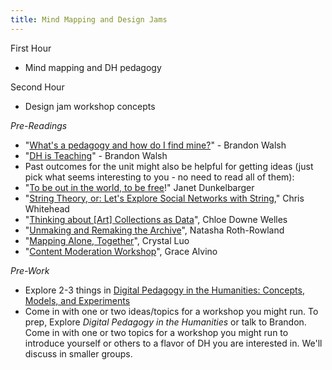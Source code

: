 ```yaml
---
title: Mind Mapping and Design Jams
---
```


First Hour

* Mind mapping and DH pedagogy

Second Hour

* Design jam workshop concepts

*Pre-Readings*
* "[What's a pedagogy and how do I find mine?](https://walshbr.com/blog/whats-a-pedagogy/)" - Brandon Walsh
* "[DH is Teaching](https://walshbr.com/blog/dh-is-teaching/)" - Brandon Walsh
* Past outcomes for the unit might also be helpful for getting ideas (just pick what seems interesting to you - no need to read all of them):
* "[To be out in the world, to be free](https://scholarslab.lib.virginia.edu/blog/in-the-world/)!" Janet Dunkelbarger
* "[String Theory, or: Let's Explore Social Networks with String](https://scholarslab.lib.virginia.edu/blog/string-theory-or-lets-explore-social-networks-with-string/)," Chris Whitehead
* "[Thinking about \[Art\] Collections as Data](https://scholarslab.lib.virginia.edu/blog/art-collections-as-data/)", Chloe Downe Welles
* "[Unmaking and Remaking the Archive](https://scholarslab.lib.virginia.edu/blog/unmaking-remaking-archive/)", Natasha Roth-Rowland
* "[Mapping Alone, Together](https://scholarslab.lib.virginia.edu/blog/mapping-alone-together/)", Crystal Luo
* "[Content Moderation Workshop](https://scholarslab.lib.virginia.edu/blog/content-moderation-workshop/)", Grace Alvino

*Pre-Work*
* Explore 2-3 things in [Digital Pedagogy in the Humanities: Concepts, Models, and Experiments](https://digitalpedagogy.mla.hcommons.org/)
* Come in with one or two ideas/topics for a workshop you might run. To prep, Explore _Digital Pedagogy in the Humanities_ or talk to Brandon. Come in with one or two topics for a workshop you might run to introduce yourself or others to a flavor of DH you are interested in. We'll discuss in smaller groups.
